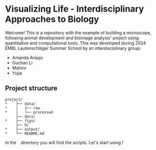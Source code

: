 # Visualizing Life - Interdisciplinary Approaches to Biology

Welcome! This is a repository with the example of building a microscope, following animal development and bioimage analysis' project using quantitative and computational tools.
This was developed during 2024 EMBL Lautenschläger Summer School by an interdisciplinary group:
* Amanda Araujo
* Guchan Li
* Mahiro
* Yujia

## Project structure

```
project/
*    ├── data/
*    │   ├── raw
*    │   └── processed
     ├── docs/
*    ├── figs/
     ├── R/
*    ├── output/
*    └── README.md
```
In the ` ` directory you will find the scripts. Let's start using  !
